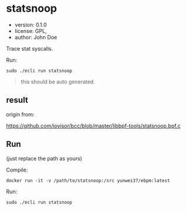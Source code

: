 # statsnoop

- version: 0.1.0
- license: GPL,
- author: John Doe

Trace stat syscalls.

Run:

```shell
sudo ./ecli run statsnoop
```

> this should be auto generated.

## result

origin from:

https://github.com/iovisor/bcc/blob/master/libbpf-tools/statsnoop.bpf.c

## Run

(just replace the path as yours)

Compile:

```shell
docker run -it -v /path/to/statsnoop:/src yunwei37/ebpm:latest
```

Run:

```shell
sudo ./ecli run statsnoop
```